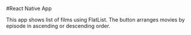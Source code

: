 #React Native App

This app shows list of films using FlatList. The button arranges movies by episode in ascending or descending order.
